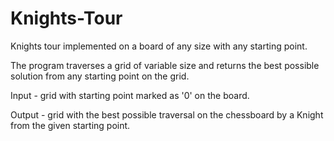 # Knights-Tour
Knights tour implemented on a board of any size with any starting point.

The program traverses a grid of variable size and returns the best possible solution from any starting point on the grid.

Input - grid with starting point marked as '0' on the board.

Output - grid with the best possible traversal on the chessboard by a Knight from the given starting point.
